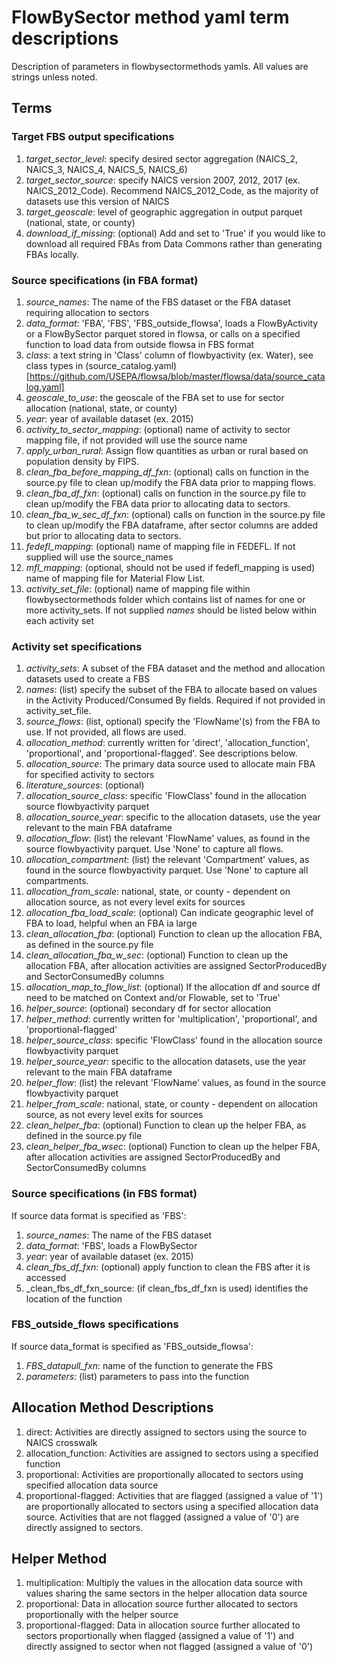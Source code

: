 # FlowBySector method yaml term descriptions
Description of parameters in flowbysectormethods yamls. All values are strings unless noted.

## Terms
### Target FBS output specifications
1. _target_sector_level_: specify desired sector aggregation
   (NAICS_2, NAICS_3, NAICS_4, NAICS_5, NAICS_6)
2. _target_sector_source_: specify NAICS version 2007, 2012, 2017 (ex. NAICS_2012_Code).
   Recommend NAICS_2012_Code, as the majority of datasets use this version of NAICS
3. _target_geoscale_: level of geographic aggregation in output parquet (national, state, or county)
4. _download_if_missing_: (optional) Add and set to 'True' if you would like to download all required
   FBAs from Data Commons rather than generating FBAs locally.

### Source specifications (in FBA format)
1. _source_names_: The name of the FBS dataset or the FBA dataset requiring allocation to sectors
2. _data_format_: 'FBA', 'FBS', 'FBS_outside_flowsa', loads a FlowByActivity or a FlowBySector
   parquet stored in flowsa, or calls on a specified function to load data from outside flowsa in FBS format
3. _class_: a text string in 'Class' column of flowbyactivity (ex. Water), see class types in
   (source_catalog.yaml)[https://github.com/USEPA/flowsa/blob/master/flowsa/data/source_catalog.yaml]
4. _geoscale_to_use_: the geoscale of the FBA set to use for sector allocation
   (national, state, or county)
5. _year_: year of available dataset (ex. 2015)
6. _activity_to_sector_mapping_: (optional) name of activity to sector mapping file, if not provided will use the source name
7. _apply_urban_rural_: Assign flow quantities as urban or rural based on population density by FIPS.
8. _clean_fba_before_mapping_df_fxn_: (optional) calls on function in the source.py file to clean up/modify
   the FBA data prior to mapping flows.
9. _clean_fba_df_fxn_: (optional) calls on function in the source.py file to clean up/modify
   the FBA data prior to allocating data to sectors.
10. _clean_fba_w_sec_df_fxn_: (optional) calls on function in the source.py file to clean up/modify the
   FBA dataframe, after sector columns are added but prior to allocating data to sectors.
11. _fedefl_mapping_: (optional) name of mapping file in FEDEFL. If not supplied will use
   the source_names
12. _mfl_mapping_: (optional, should not be used if fedefl_mapping is used) name of mapping file for Material Flow List.
13. _activity_set_file_: (optional) name of mapping file within flowbysectormethods folder
   which contains list of names for one or more activity_sets. If not supplied
   _names_ should be listed below within each activity set

### Activity set specifications
1. _activity_sets_: A subset of the FBA dataset and the method and allocation datasets used to create a FBS
2. _names_: (list) specify the subset of the FBA to allocate based on values in the
   Activity Produced/Consumed By fields. Required if not provided in activity_set_file.
3. _source_flows_: (list, optional) specify the 'FlowName'(s) from the FBA to use.
    If not provided, all flows are used.
4. _allocation_method_: currently written for 'direct', 'allocation_function',
   'proportional', and 'proportional-flagged'. See descriptions below.
5. _allocation_source_: The primary data source used to allocate main FBA for
   specified activity to sectors
6. _literature_sources_: (optional)
7. _allocation_source_class_: specific 'FlowClass' found in the allocation source
   flowbyactivity parquet
8. _allocation_source_year_: specific to the allocation datasets, use the year relevant
   to the main FBA dataframe
9. _allocation_flow_: (list) the relevant 'FlowName' values, as found in the source
   flowbyactivity parquet. Use 'None' to capture all flows.
10. _allocation_compartment_: (list) the relevant 'Compartment' values, as found in the source
   flowbyactivity parquet. Use 'None' to capture all compartments.
11. _allocation_from_scale_: national, state, or county - dependent on allocation source,
   as not every level exits for sources
12. _allocation_fba_load_scale_: (optional) Can indicate geographic level of FBA to load,
    helpful when an FBA ia large
13. _clean_allocation_fba_: (optional) Function to clean up the allocation FBA, as defined in
    the source.py file
14. _clean_allocation_fba_w_sec_: (optional) Function to clean up the allocation FBA, after
    allocation activities are assigned SectorProducedBy and SectorConsumedBy columns
15. _allocation_map_to_flow_list_: (optional) If the allocation df and source df need to be matched
    on Context and/or Flowable, set to 'True'
16. _helper_source_: (optional) secondary df for sector allocation
17. _helper_method_: currently written for 'multiplication', 'proportional', and 'proportional-flagged'
18. _helper_source_class_: specific 'FlowClass' found in the allocation source
    flowbyactivity parquet
19. _helper_source_year_: specific to the allocation datasets, use the year relevant
    to the main FBA dataframe
20. _helper_flow_: (list) the relevant 'FlowName' values, as found in the source
    flowbyactivity parquet
21. _helper_from_scale_: national, state, or county - dependent on allocation source,
    as not every level exits for sources
22. _clean_helper_fba_: (optional) Function to clean up the helper FBA, as defined in
    the source.py file
23. _clean_helper_fba_wsec_: (optional) Function to clean up the helper FBA, after
    allocation activities are assigned SectorProducedBy and SectorConsumedBy columns

### Source specifications (in FBS format)
If source data format is specified as 'FBS':
1. _source_names_: The name of the FBS dataset
2. _data_format_: 'FBS', loads a FlowBySector
3. _year_: year of available dataset (ex. 2015)
4. _clean_fbs_df_fxn_: (optional) apply function to clean the FBS after it is accessed
5. _clean_fbs_df_fxn_source: (if clean_fbs_df_fxn is used) identifies the location of the function

### FBS_outside_flows specifications
If source data_format is specified as 'FBS_outside_flowsa':
1. _FBS_datapull_fxn_: name of the function to generate the FBS
2. _parameters_: (list) parameters to pass into the function

## Allocation Method Descriptions
1. direct: Activities are directly assigned to sectors using the source to NAICS crosswalk
2. allocation_function: Activities are assigned to sectors using a specified function
3. proportional: Activities are proportionally allocated to sectors using specified allocation data source
4. proportional-flagged: Activities that are flagged (assigned a value of '1') are proportionally allocated
   to sectors using a specified allocation data source. Activities that are not flagged
   (assigned a value of '0') are directly assigned to sectors.

## Helper Method
1. multiplication: Multiply the values in the allocation data source with values sharing the same sectors
   in the helper allocation data source
2. proportional: Data in allocation source further allocated to sectors proportionally with the helper source
3. proportional-flagged: Data in allocation source further allocated to sectors proportionally
   when flagged (assigned a value of '1') and directly assigned to sector when not flagged
   (assigned a value of '0')
